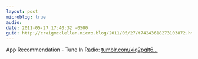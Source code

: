 ```yaml
---
layout: post
microblog: true
audio: 
date: 2011-05-27 17:40:32 -0500
guid: http://craigmcclellan.micro.blog/2011/05/27/t74243618273103872.html
---
```

App Recommendation - Tune In Radio: [tumblr.com/xiq2pqlt6...](http://tumblr.com/xiq2pqlt6k)
